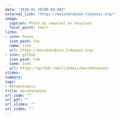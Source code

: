 ```yaml
---
date: "2020-01-20T00:00:00Z"
external_link: "https://massdatabase.tidymass.org/"
image:
  caption: Photo by rawpixel on Unsplash
  focal_point: Smart
links:
- icon: house
  icon_pack: fas
  name: Link
  url: https://massdatabase.tidymass.org/
- icon: github
  icon_pack: fab
  name: Code
  url: https://github.com/tidymass/massdatabase/
slides: 
summary:
tags:
- Metabolomics
title: massDatabase
url_code: ""
url_pdf: ""
url_slides: ""
url_video: ""
---
```

